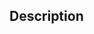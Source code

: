 ## Description
<!-- Expectations for PRs: https://safetyculture.atlassian.net/wiki/spaces/ENG/pages/2881716914/RFC66+Pull+Request+Code+Review+Standards -->

<!-- Have you included a short summary of what the PR does, a description of the problem being solved and the pros/cons of the approach? -->

<!-- Does it make sense for this PR to be of this size? If the PR is large, consider breaking it down into smaller incremental PRs. -->

<!-- Everyone merges their own PRs. Respond to reviewer feedback before merging. Try to avoid taking feedback personally. -->

